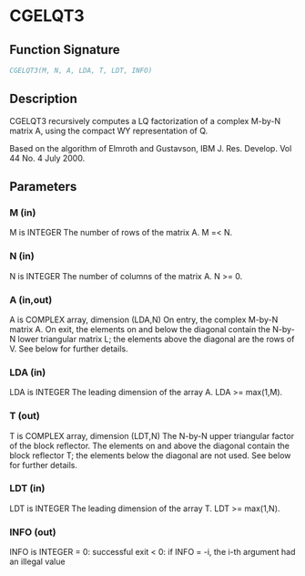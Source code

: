 # CGELQT3

## Function Signature

```fortran
CGELQT3(M, N, A, LDA, T, LDT, INFO)
```

## Description


 CGELQT3 recursively computes a LQ factorization of a complex M-by-N
 matrix A, using the compact WY representation of Q.

 Based on the algorithm of Elmroth and Gustavson,
 IBM J. Res. Develop. Vol 44 No. 4 July 2000.

## Parameters

### M (in)

M is INTEGER The number of rows of the matrix A. M =< N.

### N (in)

N is INTEGER The number of columns of the matrix A. N >= 0.

### A (in,out)

A is COMPLEX array, dimension (LDA,N) On entry, the complex M-by-N matrix A. On exit, the elements on and below the diagonal contain the N-by-N lower triangular matrix L; the elements above the diagonal are the rows of V. See below for further details.

### LDA (in)

LDA is INTEGER The leading dimension of the array A. LDA >= max(1,M).

### T (out)

T is COMPLEX array, dimension (LDT,N) The N-by-N upper triangular factor of the block reflector. The elements on and above the diagonal contain the block reflector T; the elements below the diagonal are not used. See below for further details.

### LDT (in)

LDT is INTEGER The leading dimension of the array T. LDT >= max(1,N).

### INFO (out)

INFO is INTEGER = 0: successful exit < 0: if INFO = -i, the i-th argument had an illegal value

